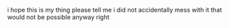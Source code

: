 

i hope this is my thing please tell me i did not accidentally mess with it 
that would not be possible anyway right 
